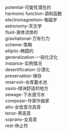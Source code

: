 potential-可能性潜在的<br>
harmonic function-调和函数<br>
electromagnetism-电磁学<br>
astronomy-天文学<br>
fluid-液体流体的<br>
gravitational-万有引力<br>
scheme-策略<br>
elliptic-椭圆的<br>
generalization-一般化泛化<br>
instance-实例情况<br>
desertification-沙漠化<br>
preservation-保存<br>
reservoir-水库蓄水池<br>
oasis-绿洲舒适的地方<br>
sewage-下水道污水<br>
composer-作家作曲家<br>
alto-女低音次高音<br>
tenor-男高音<br>
soprano-女高音<br>
rest-休止符<br>
<br>
<br>